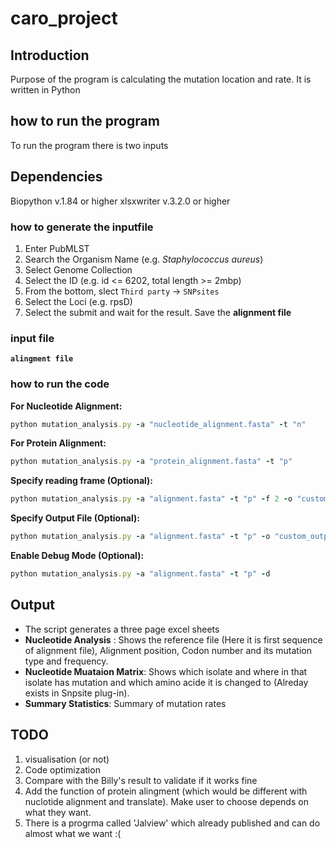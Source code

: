 # caro_project

## Introduction

Purpose of the program is calculating the mutation location and rate. It is written in Python

## how to run the program

To run the program there is two inputs

## Dependencies

Biopython v.1.84 or higher
xlsxwriter v.3.2.0 or higher

### how to generate the inputfile
1. Enter PubMLST
2. Search the Organism Name (e.g. *Staphylococcus aureus*)
3. Select Genome Collection
4. Select the ID (e.g. id <= 6202, total length >= 2mbp)
5. From the bottom, slect `Third party` -> `SNPsites`
6. Select the Loci (e.g. rpsD)
7. Select the submit and wait for the result. Save the **alignment file** 

### input file 
**`alingment file`**

### how to run the code
**For Nucleotide Alignment:**
 
```ruby
python mutation_analysis.py -a "nucleotide_alignment.fasta" -t "n"
```

**For Protein Alignment:**
 
```ruby
python mutation_analysis.py -a "protein_alignment.fasta" -t "p"
```

**Specify reading frame (Optional):**
 
```ruby
python mutation_analysis.py -a "alignment.fasta" -t "p" -f 2 -o "custom_output.tsv"
```

**Specify Output File (Optional):**
 
```ruby
python mutation_analysis.py -a "alignment.fasta" -t "p" -o "custom_output.tsv"
```

**Enable Debug Mode (Optional):**
 
```ruby
python mutation_analysis.py -a "alignment.fasta" -t "p" -d
```

## Output
* The script generates a three page excel sheets
* **Nucleotide Analysis** : Shows the reference file (Here it is first sequence of alignment file), Alignment position, Codon number and its mutation type and frequency.
* **Nucleotide Muataion Matrix**: Shows which isolate and where in that isolate has mutation and which amino acide it is changed to (Alreday exists in Snpsite plug-in).
* **Summary Statistics**: Summary of mutation rates

## TODO 
1. visualisation (or not)
2. Code optimization
3. Compare with the Billy's result to validate if it works fine
4. Add the function of protein alingment (which would be different with nuclotide alignment and translate). Make user to choose depends on what they want.
5. There is a progrma called 'Jalview' which already published and can do almost what we want :(